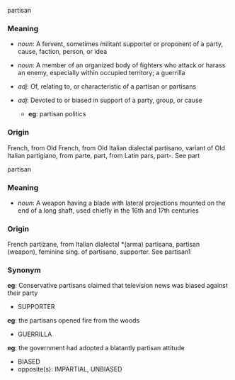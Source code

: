 partisan
### Meaning
+ _noun_: A fervent, sometimes militant supporter or proponent of a party, cause, faction, person, or idea
+ _noun_: A member of an organized body of fighters who attack or harass an enemy, especially within occupied territory; a guerrilla

+ _adj_: Of, relating to, or characteristic of a partisan or partisans
+ _adj_: Devoted to or biased in support of a party, group, or cause
    + __eg__: partisan politics

### Origin

French, from Old French, from Old Italian dialectal partisano, variant of Old Italian partigiano, from parte, part, from Latin pars, part-. See part

partisan
### Meaning
+ _noun_: A weapon having a blade with lateral projections mounted on the end of a long shaft, used chiefly in the 16th and 17th centuries

### Origin

French partizane, from Italian dialectal *(arma) partisana, partisan (weapon), feminine sing. of partisano, supporter. See partisan1

### Synonym

__eg__: Conservative partisans claimed that television news was biased against their party

+ SUPPORTER

__eg__: the partisans opened fire from the woods

+ GUERRILLA

__eg__: the government had adopted a blatantly partisan attitude

+ BIASED
+ opposite(s): IMPARTIAL, UNBIASED


